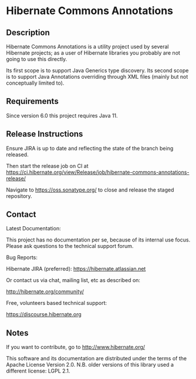 Hibernate Commons Annotations
==================================================

Description
-----------

Hibernate Commons Annotations is a utility project used by several Hibernate projects;
as a user of Hibernate libraries you probably are not going to use this directly.

Its first scope is to support Java Generics type discovery.
Its second scope is to support Java Annotations overriding through XML files
(mainly but not conceptually limited to).

Requirements
------------
Since version 6.0 this project requires Java 11.

Release Instructions
------------

Ensure JIRA is up to date and reflecting the state of the branch being released.

Then start the release job on CI at https://ci.hibernate.org/view/Release/job/hibernate-commons-annotations-release/

Navigate to https://oss.sonatype.org/ to close and release the staged repository.

Contact
------------

Latest Documentation:

This project has no documentation per se, because of its internal use focus.
Please ask questions to the technical support forum.

Bug Reports:

   Hibernate JIRA (preferred): https://hibernate.atlassian.net

Or contact us via chat, mailing list, etc as described on:

   http://hibernate.org/community/

Free, volunteers based technical support:

   https://discourse.hibernate.org


Notes
-----------

If you want to contribute, go to http://www.hibernate.org/

This software and its documentation are distributed under the terms of the
Apache License Version 2.0.
N.B. older versions of this library used a different license: LGPL 2.1.
